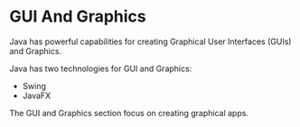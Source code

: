 # GUI And Graphics
Java has powerful capabilities for creating Graphical User Interfaces (GUIs) and Graphics.

Java has two technologies for GUI and Graphics:
- Swing
- JavaFX

The GUI and Graphics section focus on creating graphical apps.